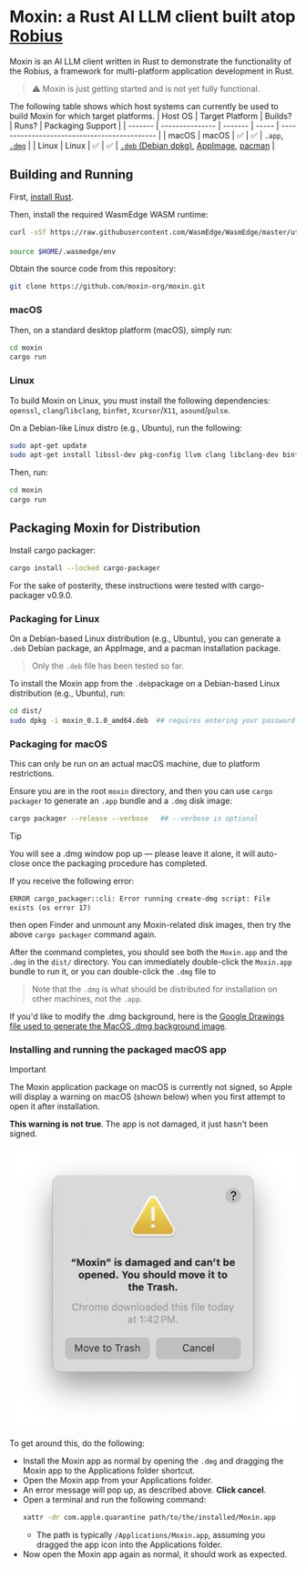 # Moxin: a Rust AI LLM client built atop [Robius](https://github.com/project-robius)

Moxin is an AI LLM client written in Rust to demonstrate the functionality of the Robius, a framework for multi-platform application development in Rust.

> ⚠️ Moxin is just getting started and is not yet fully functional.

The following table shows which host systems can currently be used to build Moxin for which target platforms.
| Host OS | Target Platform | Builds? | Runs? | Packaging Support                            |
| ------- | --------------- | ------- | ----- | -------------------------------------------- |
| macOS   | macOS           | ✅      | ✅    | `.app`, [`.dmg`]                             |
| Linux   | Linux           | ✅      | ✅    | [`.deb` (Debian dpkg)], [AppImage], [pacman] |

## Building and Running

First, [install Rust](https://www.rust-lang.org/tools/install).

Then, install the required WasmEdge WASM runtime:

```sh
curl -sSf https://raw.githubusercontent.com/WasmEdge/WasmEdge/master/utils/install_v2.sh | bash

source $HOME/.wasmedge/env
```

Obtain the source code from this repository:
```sh
git clone https://github.com/moxin-org/moxin.git
```

### macOS

Then, on a standard desktop platform (macOS), simply run:

```sh
cd moxin
cargo run
```

### Linux

To build Moxin on Linux, you must install the following dependencies:
`openssl`, `clang`/`libclang`, `binfmt`, `Xcursor`/`X11`, `asound`/`pulse`.

On a Debian-like Linux distro (e.g., Ubuntu), run the following:
```sh
sudo apt-get update
sudo apt-get install libssl-dev pkg-config llvm clang libclang-dev binfmt-support libxcursor-dev libx11-dev libasound2-dev libpulse-dev
```

Then, run:

```sh
cd moxin
cargo run
```


## Packaging Moxin for Distribution

Install cargo packager:
```sh
cargo install --locked cargo-packager
```
For the sake of posterity, these instructions were tested with cargo-packager v0.9.0.


### Packaging for Linux
On a Debian-based Linux distribution (e.g., Ubuntu), you can generate a `.deb` Debian package, an AppImage, and a pacman installation package.

> Only the `.deb` file has been tested so far.

To install the Moxin app from the `.deb`package on a Debian-based Linux distribution (e.g., Ubuntu), run:
```sh
cd dist/
sudo dpkg -i moxin_0.1.0_amd64.deb  ## requires entering your password
```


### Packaging for macOS
This can only be run on an actual macOS machine, due to platform restrictions.

Ensure you are in the root `moxin` directory, and then you can use `cargo packager` to generate an `.app` bundle and a `.dmg` disk image:
```sh
cargo packager --release --verbose   ## --verbose is optional
```

> [!TIP]
> You will see a .dmg window pop up — please leave it alone, it will auto-close once the packaging procedure has completed.

If you receive the following error:
```
ERROR cargo_packager::cli: Error running create-dmg script: File exists (os error 17)
```
then open Finder and unmount any Moxin-related disk images, then try the above `cargo packager` command again.

After the command completes, you should see both the `Moxin.app` and the `.dmg` in the `dist/` directory.
You can immediately double-click the `Moxin.app` bundle to run it, or you can double-click the `.dmg` file to 

> Note that the `.dmg` is what should be distributed for installation on other machines, not the `.app`.

If you'd like to modify the .dmg background, here is the [Google Drawings file used to generate the MacOS .dmg background image](https://docs.google.com/drawings/d/1Uq13nAsCKFrl4s16HeLqpVfQ-vbF7v2Z8HFyqgeyrbE/edit?usp=sharing).

### Installing and running the packaged macOS app
> [!IMPORTANT]
> The Moxin application package on macOS is currently not signed, so Apple will display a warning on macOS (shown below) when you first attempt to open it after installation.
>
> **This warning is not true**. The app is not damaged, it just hasn't been signed.

<img src="macOS_error.png" alt="macOS error for Moxin app" />

To get around this, do the following:
* Install the Moxin app as normal by opening the `.dmg` and dragging the Moxin app to the Applications folder shortcut.
* Open the Moxin app from your Applications folder.
* An error message will pop up, as described above. **Click cancel**.
* Open a terminal and run the following command:
  ```sh
  xattr -dr com.apple.quarantine path/to/the/installed/Moxin.app
  ```
  * The path is typically `/Applications/Moxin.app`, assuming you dragged the app icon into the Applications folder.
* Now open the Moxin app again as normal, it should work as expected.



[`.dmg`]: https://support.apple.com/en-gb/guide/mac-help/mh35835/mac
[`.deb` (Debian dpkg)]: https://www.debian.org/doc/manuals/debian-faq/pkg-basics.en.html#package
[AppImage]: https://appimage.org/
[pacman]: https://pacman.archlinux.page/pacman.8.html